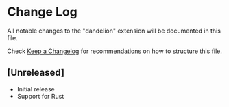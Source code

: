 # Change Log

All notable changes to the "dandelion" extension will be documented in this file.

Check [Keep a Changelog](http://keepachangelog.com/) for recommendations on how to structure this file.

## [Unreleased]

- Initial release
- Support for Rust
